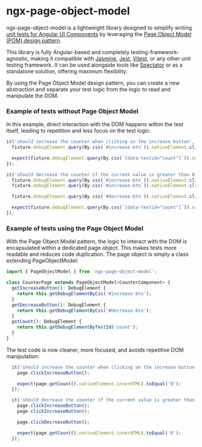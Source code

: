 # ngx-page-object-model

ngx-page-object-model is a lightweight library designed to simplify writing [unit tests for Angular UI Components](https://javascript.plainenglish.io/component-dom-testing-in-angular-0d2256414c06) by leveraging the [Page Object Model (POM) design pattern](https://martinfowler.com/bliki/PageObject.html).

This library is fully Angular-based and completely testing-framework-agnostic, making it compatible with [Jasmine](https://jasmine.github.io/), [Jest](https://jestjs.io/), [Vitest](https://vitest.dev/), or any other unit testing framework. 
It can be used alongside tools like [Spectator](https://ngneat.github.io/spectator/) or as a standalone solution, offering maximum flexibility.

By using the Page Object Model design pattern, you can create a new abstraction and separate your test logic from the logic to read and manipulate the DOM.

### Example of tests without Page Object Model

In this example, direct interaction with the DOM happens within the test itself, leading to repetition and less focus on the test logic:

```typescript
it('should increase the counter when clicking on the increase button', () => {
  fixture.debugElement.query(By.css(`#increase-btn`)).nativeElement.click();

  expect(fixture.debugElement.query(By.css(`[data-testid="count"]`)).nativeElement.innerHTML).toEqual('1');
});

it('should decrease the counter if the current value is greater than 0 when clicking on the decrease button', () => {
  fixture.debugElement.query(By.css(`#increase-btn`)).nativeElement.click();
  fixture.debugElement.query(By.css(`#increase-btn`)).nativeElement.click();

  fixture.debugElement.query(By.css(`#decrease-btn`)).nativeElement.click();

  expect(fixture.debugElement.query(By.css(`[data-testid="count"]`)).nativeElement.innerHTML).toEqual('1');
});
```

### Example of tests using the Page Object Model

With the Page Object Model pattern, the logic to interact with the DOM is encapsulated within a dedicated page object. This makes tests more readable and reduces code duplication. The page object is simply a class extending PageObjectModel:

```typescript
import { PageObjectModel } from 'ngx-page-object-model';

class CounterPage extends PageObjectModel<CounterComponent> {
  getIncreaseButton(): DebugElement {
    return this.getDebugElementByCss('#increase-btn');
  }
  getDecreaseButton(): DebugElement {
    return this.getDebugElementByCss('#decrease-btn');
  }
  getCount(): DebugElement {
    return this.getDebugElementByTestId('count');
  }
}
```

The test code is now cleaner, more focused, and avoids repetitive DOM manipulation:

```typescript
  it('should increase the counter when clicking on the increase button', () => {
    page.clickIncreaseButton();

    expect(page.getCount().nativeElement.innerHTML).toEqual('0');
  });

  it('should decrease the counter if the current value is greater than 0 when clicking on the decrease button', () => {
    page.clickIncreaseButton();
    page.clickIncreaseButton();

    page.clickDecreaseButton();

    expect(page.getCount().nativeElement.innerHTML).toEqual('0');
  });
```
